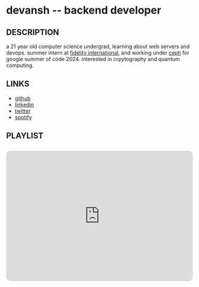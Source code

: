 devansh -- backend developer
============================

## DESCRIPTION
a 21 year old computer science undergrad, learning about web servers and devops. summer intern at [fidelity international](https://www.fidelityinternational.com/), and working under [ceph](https://ceph.io/en/) for google summer of code 2024. interested in crpytography and quantum computing.


## LINKS
- [github](https://github.com/Devansh3712)
- [linkedin](https://linkedin.com/in/devanshsingh3)
- [twitter](https://twitter.com/cheeniipapa)
- [spotify](https://sptfy.com/d3v4nsh)


## PLAYLIST
<iframe style="border-radius:12px; margin-top:10px" src="https://open.spotify.com/embed/playlist/4EIM5JuhOAN134qTvsTrHA?utm_source=generator&theme=0" width="100%" height="352" frameBorder="0" allowfullscreen="" allow="autoplay; clipboard-write; encrypted-media; fullscreen; picture-in-picture" loading="lazy"></iframe>
